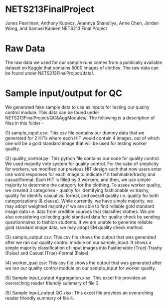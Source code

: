 # NETS213FinalProject
Jones Pearlman, Anthony Kupecz, Anannya Shandilya, Anne Chen, Jordan Wong, and Samuel Kamien NETS213 Final Project

# Raw Data
The raw data we used for our sample runs comes from a publically available dataset on Kaggle that contains 5000 images of clothes. The raw data can be found under NETS213FinalProject/data/.

# Sample input/output for QC
We generated fake sample data to use as inputs for testing our quality control module. This data can be found under NETS213FinalProject/QC&AggModules/. The following is a description of files in this folder - 

(1) sample_input.csv: This csv file contains our dummy data that we generated for 2 HITs where each HIT would contain 4 images, out of which one will be a gold standard image that will be used for testing worker quality.

(2) quality_control.py: This python file contains our code for quality control. We used majority vote system for quality control. For the sake of simplicity for workers, we modified our previous HIT design such that now users enter one word responses for each image to indicate if it fashinable/trashy and casual/formal. Each HIT is filled by 3 workers, and then, we use simple majority to determine the category for the clothing. 
To asses worker quality, we created 3 categories - quality for identifying fashionable vs trashy, quality for identify casual vs. formal, and overall quality i.e. quality for both categorizations (& clause).
While currently, we have simple majority, we may adopt weighted majority if we are able to find reliable gold standard image data i.e. data from credible sources that classifies clothes. We are also considering collecting gold standard data for quality check by sending questionnaires to fashion students.
If we are unable to generate reliable gold standard image data, we may adopt EM quality check method.

(3) sample_output.csv: This csv file shows the output that was generated after we ran our quality control module on our sample_input. It shows a simple majority classification of input images into Fashionable (True)-Trashy (False) and Casual (True)-Formal (False).

(4) worker_qual.csv: This csv file shows the output that was generated after we ran our quality control module on our sample_input for worker quality.

(5) Sample input_output Aggregation.xlsx: This excel file provides an overarching reader friendly summary of file 3.

(5) Sample input_output QC.xlsx: This excel file provides an overarching reader friendly summary of file 4.
